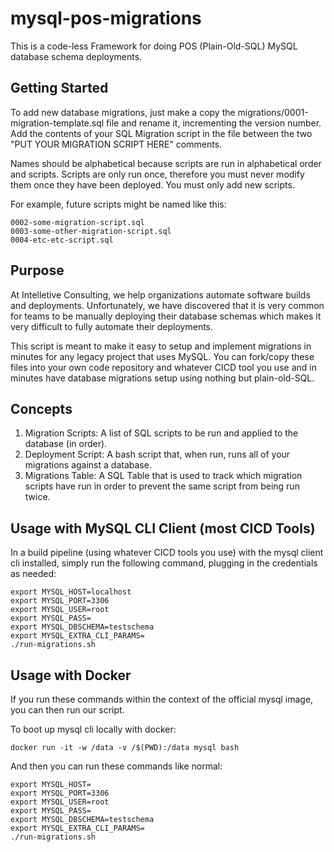 # mysql-pos-migrations

This is a code-less Framework for doing POS (Plain-Old-SQL) MySQL database schema deployments. 

## Getting Started

To add new database migrations, just make a copy the migrations/0001-migration-template.sql file and rename it, incrementing the version number. Add the contents of your SQL Migration script in the file between the two "PUT YOUR MIGRATION SCRIPT HERE" comments. 

Names should be alphabetical because scripts are run in alphabetical order and scripts. Scripts are only run once, therefore you must never modify them once they have been deployed. You must only add new scripts. 

For example, future scripts might be named like this: 

    0002-some-migration-script.sql
    0003-some-other-migration-script.sql
    0004-etc-etc-script.sql

## Purpose

At Intelletive Consulting, we help organizations automate software builds and deployments. Unfortunately, we have discovered that it is very common for teams to be manually deploying their database schemas which makes it very difficult to fully automate their deployments. 

This script is meant to make it easy to setup and implement migrations in minutes for any legacy project that uses MySQL. You can fork/copy these files into your own code repository and whatever CICD tool you use and in minutes have database migrations setup using nothing but plain-old-SQL. 

## Concepts

1. Migration Scripts: A list of SQL scripts to be run and applied to the database (in order). 
2. Deployment Script: A bash script that, when run, runs all of your migrations against a database. 
3. Migrations Table: A SQL Table that is used to track which migration scripts have run in order to prevent the same script from being run twice. 

## Usage with MySQL CLI Client (most CICD Tools)

In a build pipeline (using whatever CICD tools you use) with the mysql client cli installed, simply run the following command, plugging in the credentials as needed: 

    export MYSQL_HOST=localhost
    export MYSQL_PORT=3306
    export MYSQL_USER=root
    export MYSQL_PASS=
    export MYSQL_DBSCHEMA=testschema
    export MYSQL_EXTRA_CLI_PARAMS=
    ./run-migrations.sh


## Usage with Docker

If you run these commands within the context of the official mysql image, you can then run our script. 

To boot up mysql cli locally with docker: 

    docker run -it -w /data -v /$(PWD):/data mysql bash

And then you can run these commands like normal: 

    export MYSQL_HOST=
    export MYSQL_PORT=3306
    export MYSQL_USER=root
    export MYSQL_PASS=
    export MYSQL_DBSCHEMA=testschema
    export MYSQL_EXTRA_CLI_PARAMS=
    ./run-migrations.sh
